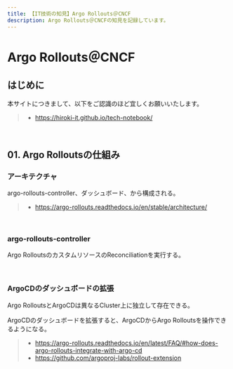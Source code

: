 ```yaml
---
title: 【IT技術の知見】Argo Rollouts＠CNCF
description: Argo Rollouts＠CNCFの知見を記録しています。
---
```


# Argo Rollouts＠CNCF

## はじめに

本サイトにつきまして、以下をご認識のほど宜しくお願いいたします。

> - https://hiroki-it.github.io/tech-notebook/

<br>

## 01. Argo Rolloutsの仕組み

### アーキテクチャ

argo-rollouts-controller、ダッシュボード、から構成される。

> - https://argo-rollouts.readthedocs.io/en/stable/architecture/

<br>

### argo-rollouts-controller

Argo RolloutsのカスタムリソースのReconciliationを実行する。

<br>

### ArgoCDのダッシュボードの拡張

Argo RolloutsとArgoCDは異なるCluster上に独立して存在できる。

ArgoCDのダッシュボードを拡張すると、ArgoCDからArgo Rolloutsを操作できるようになる。

> - https://argo-rollouts.readthedocs.io/en/latest/FAQ/#how-does-argo-rollouts-integrate-with-argo-cd
> - https://github.com/argoproj-labs/rollout-extension

<br>
